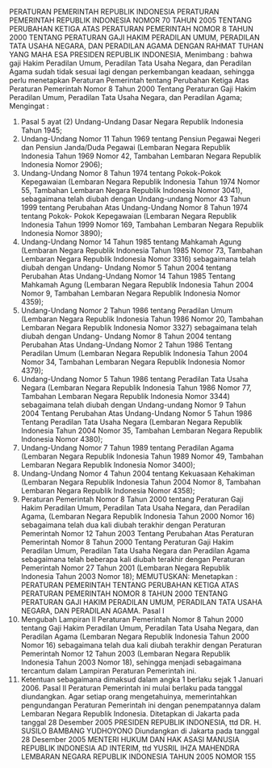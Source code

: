  PERATURAN PEMERINTAH REPUBLIK INDONESIA PERATURAN PEMERINTAH REPUBLIK INDONESIA NOMOR 70 TAHUN 2005 TENTANG PERUBAHAN KETIGA ATAS PERATURAN PEMERINTAH NOMOR 8 TAHUN 2000 TENTANG PERATURAN GAJI HAKIM PERADILAN UMUM, PERADILAN TATA USAHA NEGARA, DAN PERADILAN AGAMA
DENGAN RAHMAT TUHAN YANG MAHA ESA PRESIDEN REPUBLIK INDONESIA,
Menimbang :
 bahwa gaji Hakim Peradilan Umum, Peradilan Tata Usaha Negara, dan Peradilan Agama sudah tidak sesuai lagi dengan perkembangan keadaan, sehingga perlu menetapkan Peraturan Pemerintah tentang Perubahan Ketiga Atas Peraturan Pemerintah Nomor 8 Tahun 2000 Tentang Peraturan Gaji Hakim Peradilan Umum, Peradilan Tata Usaha Negara, dan Peradilan Agama;
Mengingat :

1. Pasal 5 ayat (2) Undang-Undang Dasar Negara Republik Indonesia Tahun 1945;
2. Undang-Undang Nomor 11 Tahun 1969 tentang Pensiun Pegawai Negeri dan Pensiun Janda/Duda Pegawai (Lembaran Negara Republik Indonesia Tahun 1969 Nomor 42, Tambahan Lembaran Negara Republik Indonesia Nomor 2906);
3. Undang-Undang Nomor 8 Tahun 1974 tentang Pokok-Pokok Kepegawaian (Lembaran Negara Republik Indonesia Tahun 1974 Nomor 55, Tambahan Lembaran Negara Republik Indonesia Nomor 3041), sebagaimana telah diubah dengan Undang-undang Nomor 43 Tahun 1999 tentang Perubahan Atas Undang-Undang Nomor 8 Tahun 1974 tentang Pokok- Pokok Kepegawaian (Lembaran Negara Republik Indonesia Tahun 1999 Nomor 169, Tambahan Lembaran Negara Republik Indonesia Nomor 3890);
4. Undang-Undang Nomor 14 Tahun 1985 tentang Mahkamah Agung (Lembaran Negara Republik Indonesia Tahun 1985 Nomor 73, Tambahan Lembaran Negara Republik Indonesia Nomor 3316) sebagaimana telah diubah dengan Undang- Undang Nomor 5 Tahun 2004 tentang Perubahan Atas Undang-Undang Nomor 14 Tahun 1985 Tentang Mahkamah Agung (Lembaran Negara Republik Indonesia Tahun 2004 Nomor 9, Tambahan Lembaran Negara Republik Indonesia Nomor 4359);
5. Undang-Undang Nomor 2 Tahun 1986 tentang Peradilan Umum (Lembaran Negara Republik Indonesia Tahun 1986 Nomor 20, Tambahan Lembaran Negara Republik Indonesia Nomor 3327) sebagaimana telah diubah dengan Undang- Undang Nomor 8 Tahun 2004 tentang Perubahan Atas Undang-Undang Nomor 2 Tahun 1986 Tentang Peradilan Umum (Lembaran Negara Republik Indonesia Tahun 2004 Nomor 34, Tambahan Lembaran Negara Republik Indonesia Nomor 4379);
6. Undang-Undang Nomor 5 Tahun 1986 tentang Peradilan Tata Usaha Negara (Lembaran Negara Republik Indonesia Tahun 1986 Nomor 77, Tambahan Lembaran Negara Republik Indonesia Nomor 3344) sebagaimana telah diubah dengan Undang-undang Nomor 9 Tahun 2004 Tentang Perubahan Atas Undang-Undang Nomor 5 Tahun 1986 Tentang Peradilan Tata Usaha Negara (Lembaran Negara Republik Indonesia Tahun 2004 Nomor 35, Tambahan Lembaran Negara Republik Indonesia Nomor 4380);
7. Undang-Undang Nomor 7 Tahun 1989 tentang Peradilan Agama (Lembaran Negara Republik Indonesia Tahun 1989 Nomor 49, Tambahan Lembaran Negara Republik Indonesia Nomor 3400);
8. Undang-Undang Nomor 4 Tahun 2004 tentang Kekuasaan Kehakiman (Lembaran Negara Republik Indonesia Tahun 2004 Nomor 8, Tambahan Lembaran Negara Republik Indonesia Nomor 4358);
9. Peraturan Pemerintah Nomor 8 Tahun 2000 tentang Peraturan Gaji Hakim Peradilan Umum, Peradilan Tata Usaha Negara, dan Peradilan Agama, (Lembaran Negara Republik Indonesia Tahun 2000 Nomor 16) sebagaimana telah dua kali diubah terakhir dengan Peraturan Pemerintah Nomor 12 Tahun 2003 Tentang Perubahan Atas Peraturan Pemerintah Nomor 8 Tahun 2000 Tentang Peraturan Gaji Hakim Peradilan Umum, Peradilan Tata Usaha Negara dan Peradilan Agama sebagaimana telah beberapa kali diubah terakhir dengan Peraturan Pemerintah Nomor 27 Tahun 2001 (Lembaran Negara Republik Indonesia Tahun 2003 Nomor 18);
MEMUTUSKAN:
 Menetapkan : PERATURAN PEMERINTAH TENTANG PERUBAHAN KETIGA ATAS PERATURAN PEMERINTAH NOMOR 8 TAHUN 2000 TENTANG PERATURAN GAJI HAKIM PERADILAN UMUM, PERADILAN TATA USAHA NEGARA, DAN PERADILAN AGAMA.
Pasal I
1. Mengubah Lampiran II Peraturan Pemerintah Nomor 8 Tahun 2000 tentang Gaji Hakim Peradilan Umum, Peradilan Tata Usaha Negara, dan Peradilan Agama (Lembaran Negara Republik Indonesia Tahun 2000 Nomor 16) sebagaimana telah dua kali diubah terakhir dengan Peraturan Pemerintah Nomor 12 Tahun 2003 (Lembaran Negara Republik Indonesia Tahun 2003 Nomor 18), sehingga menjadi sebagaimana tercantum dalam Lampiran Peraturan Pemerintah ini.
2. Ketentuan sebagaimana dimaksud dalam angka 1 berlaku sejak 1 Januari 2006.
Pasal II
Peraturan Pemerintah ini mulai berlaku pada tanggal diundangkan.
Agar setiap orang mengetahuinya, memerintahkan pengundangan Peraturan Pemerintah ini dengan penempatannya dalam Lembaran Negara Republik Indonesia. Ditetapkan di Jakarta pada tanggal 28 Desember 2005 PRESIDEN REPUBLIK INDONESIA, ttd DR. H. SUSILO BAMBANG YUDHOYONO Diundangkan di Jakarta pada tanggal 28 Desember 2005 MENTERI HUKUM DAN HAK ASASI MANUSIA REPUBLIK INDONESIA AD INTERIM, ttd YUSRIL IHZA MAHENDRA LEMBARAN NEGARA REPUBLIK INDONESIA TAHUN 2005 NOMOR 155